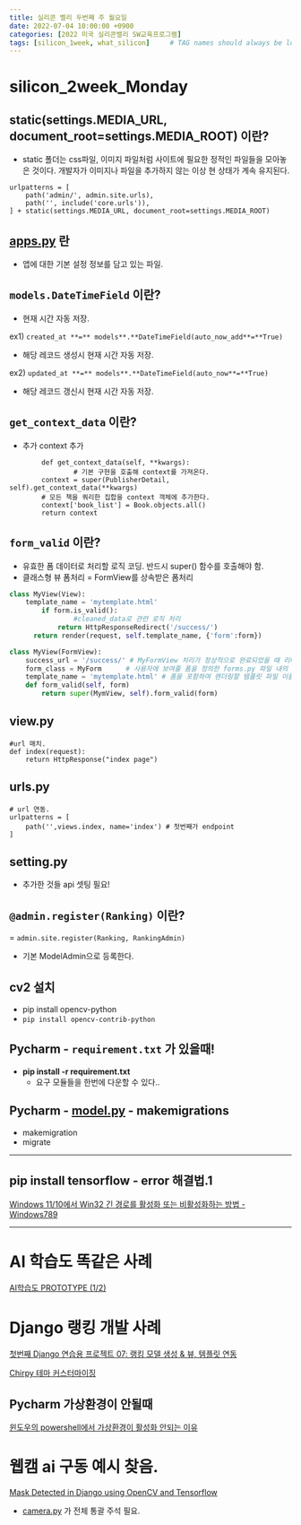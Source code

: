 ```yaml
---
title: 실리콘 벨리 두번째 주 월요일
date: 2022-07-04 10:00:00 +0900
categories: [2022 미국 실리콘밸리 SW교육프로그램]
tags: [silicon_1week, what_silicon]     # TAG names should always be lowercase
---
```


# silicon_2week_Monday

## static(settings.MEDIA_URL, document_root=settings.MEDIA_ROOT) 이란?

- static 폴더는 css파일, 이미지 파일처럼 사이트에 필요한 정적인 파일들을 모아놓은 것이다. 개발자가 이미지나 파일을 추가하지 않는 이상 현 상태가 계속 유지된다.

```
urlpatterns = [
    path('admin/', admin.site.urls),
    path('', include('core.urls')),
] + static(settings.MEDIA_URL, document_root=settings.MEDIA_ROOT)
```

## [apps.py](http://apps.py) 란

- 앱에 대한 기본 설정 정보를 담고 있는 파일.

## `models.DateTimeField` 이란?

- 현재 시간 자동 저장.

ex1) `created_at **=** models**.**DateTimeField(auto_now_add**=**True)` 

- 해당 레코드 생성시 현재 시간 자동 저장.

ex2) `updated_at **=** models**.**DateTimeField(auto_now**=**True)` 

- 해당 레코드 갱신시 현재 시간 자동 저장.

## `get_context_data` 이란?

- 추가 context 추가

```
		def get_context_data(self, **kwargs):				
				# 기본 구현을 호출해 context를 가져온다.
        context = super(PublisherDetail, self).get_context_data(**kwargs)
        # 모든 책을 쿼리한 집합을 context 객체에 추가한다.
        context['book_list'] = Book.objects.all()
        return context
```

## `form_valid` 이란?

- 유효한 폼 데이터로 처리할 로직 코딩. 반드시 super() 함수를 호출해야 함.
- 클래스형 뷰 폼처리 = FormView를 상속받은 폼처리

```python
class MyView(View):
    template_name = 'mytemplate.html'
		if form.is_valid():
	    		#cleaned_data로 관련 로직 처리
	        return HttpResponseRedirect('/success/')
	  return render(request, self.template_name, {'form':form})
```

```python
class MyView(FormView):
    success_url = '/success/' # MyFormView 처리가 정상적으로 완료되었을 때 리다이렉트 될 URL
    form_class = MyForm      # 사용자에 보여줄 폼을 정의한 forms.py 파일 내의 클래스 명.
    template_name = 'mytemplate.html' # 폼을 포함하여 렌더링할 템플릿 파일 이름
    def form_valid(self, form)
        return super(MymView, self).form_valid(form)
```

## view.py

```
#url 매치.
def index(request):
	return HttpResponse("index page")
```

## urls.py

```
# url 연동.
urlpatterns = [
    path('',views.index, name='index') # 첫번째가 endpoint
]
```

## setting.py

- 추가한 것들 api 셋팅 필요!

## `@admin.register(Ranking)` 이란?

= `admin.site.register(Ranking, RankingAdmin)`

- 기본 ModelAdmin으로 등록한다.

## cv2 설치

- pip install opencv-python
- `pip install opencv-contrib-python`

## Pycharm - `requirement.txt` 가 있을때!

- **pip install -r requirement.txt**
    - 요구 모듈들을 한번에 다운할 수 있다..
    

## Pycharm - [model.py](http://model.py) - makemigrations

- makemigration
- migrate

---

## pip install tensorflow - error 해결법.1

[Windows 11/10에서 Win32 긴 경로를 활성화 또는 비활성화하는 방법 - Windows789](https://windows789.com/ko/windows-11-10%EC%97%90%EC%84%9C-win32-%EA%B8%B4-%EA%B2%BD%EB%A1%9C%EB%A5%BC-%ED%99%9C%EC%84%B1%ED%99%94-%EB%98%90%EB%8A%94-%EB%B9%84%ED%99%9C%EC%84%B1%ED%99%94%ED%95%98%EB%8A%94-%EB%B0%A9%EB%B2%95)

---

# AI 학습도 똑같은 사례

[AI학습도 PROTOTYPE (1/2)](https://www.youtube.com/watch?v=Kb44BITlJ18)

# Django 랭킹 개발 사례

[첫번째 Django 연습용 프로젝트 07: 랭킹 모델 생성 & 뷰, 템플릿 연동](https://semtax.tistory.com/57?category=804337)

[Chirpy 테마 커스터마이징](https://www.irgroup.org/posts/Chirpy-%ED%85%8C%EB%A7%88-%EC%BB%A4%EC%8A%A4%ED%84%B0%EB%A7%88%EC%9D%B4%EC%A7%95/)

## Pycharm 가상환경이 안될때

[윈도우의 powershell에서 가상환경이 활성화 안되는 이유](https://dreamlog.tistory.com/603)

# 웹캠 ai 구동 예시 찾음.

[Mask Detected in Django using OpenCV and Tensorflow](https://www.youtube.com/watch?v=KcsnCGYt928)

- [camera.py](http://camera.py) 가 전체 통괄 주석 필요.